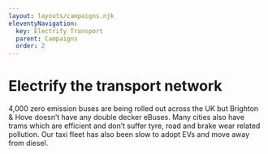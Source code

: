 ```yaml
---
layout: layouts/campaigns.njk
eleventyNavigation:
  key: Electrify Transport
  parent: Campaigns
  order: 2
---
```


# Electrify the transport network

4,000 zero emission buses are being rolled out across the UK but Brighton & Hove doesn’t have any double decker eBuses.  Many cities also have trams which are efficient and don’t suffer tyre, road and brake wear related pollution.  Our taxi fleet has also been slow to adopt EVs and move away from diesel.




